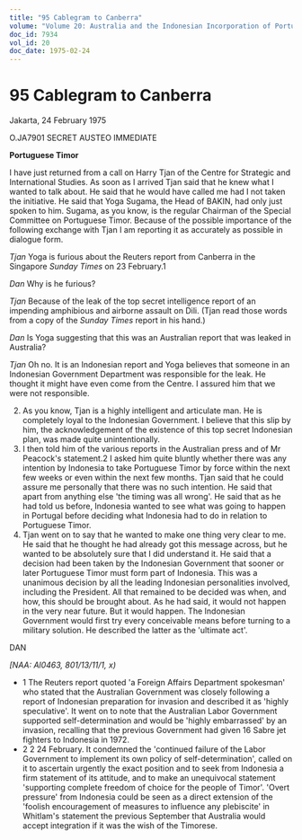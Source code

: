 ```yaml
---
title: "95 Cablegram to Canberra"
volume: "Volume 20: Australia and the Indonesian Incorporation of Portuguese Timor, 1974-1976"
doc_id: 7934
vol_id: 20
doc_date: 1975-02-24
---
```


# 95 Cablegram to Canberra

Jakarta, 24 February 1975

O.JA7901 SECRET AUSTEO IMMEDIATE

**Portuguese Timor**

I have just returned from a call on Harry Tjan of the Centre for Strategic and International Studies. As soon as I arrived Tjan said that he knew what I wanted to talk about. He said that he would have called me had I not taken the initiative. He said that Yoga Sugama, the Head of BAKIN, had only just spoken to him. Sugama, as you know, is the regular Chairman of the Special Committee on Portuguese Timor. Because of the possible importance of the following exchange with Tjan I am reporting it as accurately as possible in dialogue form.

_Tjan_ Yoga is furious about the Reuters report from Canberra in the Singapore _Sunday Times_ on 23 February.1

_Dan_ Why is he furious?

_Tjan_ Because of the leak of the top secret intelligence report of an impending amphibious and airborne assault on Dili. (Tjan read those words from a copy of the _Sunday Times_ report in his hand.)

_Dan_ Is Yoga suggesting that this was an Australian report that was leaked in Australia?

_Tjan_ Oh no. It is an Indonesian report and Yoga believes that someone in an Indonesian Government Department was responsible for the leak. He thought it might have even come from the Centre. I assured him that we were not responsible.

  2. As you know, Tjan is a highly intelligent and articulate man. He is completely loyal to the Indonesian Government. I believe that this slip by him, the acknowledgement of the existence of this top secret Indonesian plan, was made quite unintentionally.
  3. I then told him of the various reports in the Australian press and of Mr Peacock's statement.2 I asked him quite bluntly whether there was any intention by Indonesia to take Portuguese Timor by force within the next few weeks or even within the next few months. Tjan said that he could assure me personally that there was no such intention. He said that apart from anything else 'the timing was all wrong'. He said that as he had told us before, Indonesia wanted to see what was going to happen in Portugal before deciding what Indonesia had to do in relation to Portuguese Timor.
  4. Tjan went on to say that he wanted to make one thing very clear to me. He said that he thought he had already got this message across, but he wanted to be absolutely sure that I did understand it. He said that a decision had been taken by the Indonesian Government that sooner or later Portuguese Timor must form part of Indonesia. This was a unanimous decision by all the leading Indonesian personalities involved, including the President. All that remained to be decided was when, and how, this should be brought about. As he had said, it would not happen in the very near future. But it would happen. The Indonesian Government would first try every conceivable means before turning to a military solution. He described the latter as the 'ultimate act'.



DAN

_[NAA: Al0463, 801/13/11/1, x)_

  * 1 The Reuters report quoted 'a Foreign Affairs Department spokesman' who stated that the Australian Government was closely following a report of Indonesian preparation for invasion and described it as 'highly speculative'. It went on to note that the Australian Labor Government supported self-determination and would be 'highly embarrassed' by an invasion, recalling that the previous Government had given 16 Sabre jet fighters to Indonesia in 1972.
  * 2 2 24 February. It condemned the 'continued failure of the Labor Government to implement its own policy of self-determination', called on it to ascertain urgently the exact position and to seek from Indonesia a firm statement of its attitude, and to make an unequivocal statement 'supporting complete freedom of choice for the people of Timor'. 'Overt pressure' from Indonesia could be seen as a direct extension of the 'foolish encouragement of measures to influence any plebiscite' in Whitlam's statement the previous September that Australia would accept integration if it was the wish of the Timorese.


